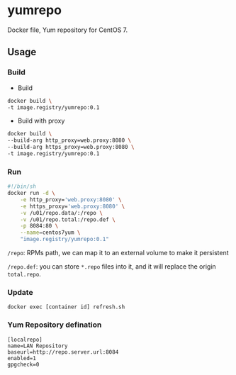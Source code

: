 # yumrepo

Docker file, Yum repository for CentOS 7.

## Usage

### Build

- Build

~~~bash
docker build \ 
-t image.registry/yumrepo:0.1
~~~

- Build with proxy

~~~bash
docker build \ 
--build-arg http_proxy=web.proxy:8080 \
--build-arg https_proxy=web.proxy:8080 \
-t image.registry/yumrepo:0.1
~~~

### Run

~~~bash
#!/bin/sh
docker run -d \
    -e http_proxy='web.proxy:8080' \
    -e https_proxy='web.proxy:8080' \
    -v /u01/repo.data/:/repo \
    -v /u01/repo.total:/repo.def \
    -p 8084:80 \
    --name=centos7yum \
    "image.registry/yumrepo:0.1"
~~~

`/repo`: RPMs path, we can map it to an external volume to make it persistent

`/repo.def`: you can store `*.repo` files into it, and it will replace the origin `total.repo`.

### Update

`docker exec [container id] refresh.sh`


### Yum Repository defination

~~~
[localrepo]
name=LAN Repository
baseurl=http://repo.server.url:8084
enabled=1
gpgcheck=0
~~~
